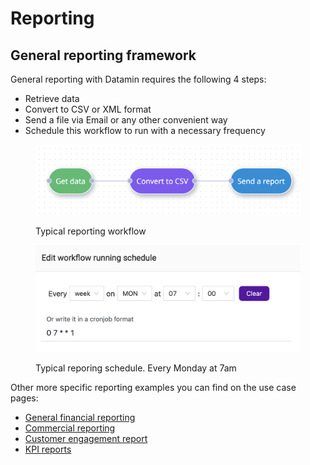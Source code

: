 # Reporting

## General reporting framework

General reporting with Datamin requires the following 4 steps:

* Retrieve data
* Convert to CSV or XML format
* Send a file via Email or any other convenient way
* Schedule this workflow to run with a necessary frequency

<figure><img src="../../.gitbook/assets/Screenshot 2022-10-01 at 19.57.01.png" alt=""><figcaption><p>Typical reporting workflow</p></figcaption></figure>

<figure><img src="../../.gitbook/assets/Screenshot 2022-10-02 at 00.55.23.png" alt=""><figcaption><p>Typical reporing schedule. Every Monday at 7am</p></figcaption></figure>

Other more specific reporting examples you can find on the use case pages:

* [General financial reporting](../industry-specific-use-cases/finance-and-payments.md#generate-commercial-reports-and-send-them-to-bi-software-or-directly-to-stakeholders)
* [Commercial reporting](../industry-specific-use-cases/e-commerce.md#generate-commercial-report-and-send-it-to-bi-software-or-directly-to-stakeholders)
* [Customer engagement report](customer-success.md#customer-engagement-summary-report)
* [KPI reports](kpi-monitoring.md#monitor-average-value-per-customer)
